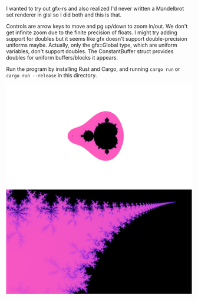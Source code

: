 I wanted to try out gfx-rs and also realized I'd never written a Mandelbrot set renderer in glsl so I did both and this is that.

Controls are arrow keys to move and pg up/down to zoom in/out. We don't get infinite zoom due to the finite precision of floats. I might try adding support for doubles but it seems like gfx doesn't support double-precision uniforms maybe. Actually, only the gfx::Global type, which are uniform variables, don't support doubles. The ConstantBuffer struct provides doubles for uniform buffers/blocks it appears.

Run the program by installing Rust and Cargo, and running `cargo run` or `cargo run --release` in this directory.

![screenshot of mandlebrot fractal rendered by program](https://raw.githubusercontent.com/boustrophedon/mandelbrot-gfx-rs/master/screenshot.png)
![screenshot of zoomed in mandlebrot fractal rendered by program](https://raw.githubusercontent.com/boustrophedon/mandelbrot-gfx-rs/master/screenshot_zoom.png)

